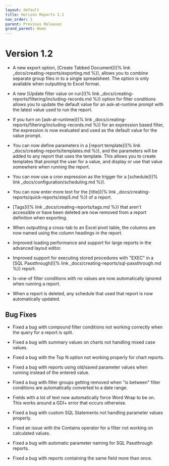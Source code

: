 ```yaml
---
layout: default
title: Horizon Reports 1.1
nav_order: 1
parent: Previous Releases
grand_parent: Home
---
```


# Version 1.2

* A new export option, [Create Tabbed Document]({% link _docs/creating-reports/exporting.md %}), allows you to combine separate group files in to a single spreadsheet. The option is only available when outputting to Excel format.

* A new [Update filter value on run]({% link _docs/creating-reports/filtering/including-records.md %}) option for filter conditions allows you to update the default value for an ask-at-runtime prompt with the latest value used to run the report.

* If you turn on [ask-at-runtime]({% link _docs/creating-reports/filtering/including-records.md %}) for an expression based filter, the expression is now evaluated and used as the default value for the value prompt.

* You can now define parameters in a [report template]({% link _docs/creating-reports/templates.md %}), and the parameters will be added to any report that uses the template. This allows you to create templates that prompt the user for a value, and display or use that value somewhere when running the report. 

* You can now use a cron expression as the trigger for a [schedule]({% link _docs/configuration/scheduling.md %}).

* You can now enter more text for the [title]({% link _docs/creating-reports/quick-reports/step5.md %}) of a report.

* [Tags]({% link _docs/creating-reports/tags.md %}) that aren't accessible or have been deleted are now removed from a report definition when exporting.

* When outputting a cross-tab to an Excel pivot table, the columns are now named using the column headings in the report.

* Improved loading performance and support for large reports in the advanced layout editor.

* Improved support for executing stored procedures with "EXEC" in a [SQL Passthrough]({% link _docs/creating-reports/sql-passthrough.md %}) report.

* Is-one-of filter conditions with no values are now automatically ignored when running a report. 

* When a report is deleted, any schedule that used that report is now automatically updated.

## Bug Fixes

* Fixed a bug with compound filter conditions not working correctly when the query for a report is split.

* Fixed a bug with summary values on charts not handling mixed case values.

* Fixed a bug with the Top N option not working properly for chart reports.

* Fixed a bug with reports using old/saved parameter values when running instead of the entered value.

* Fixed a bug with filter groups getting removed when "is between" filter conditions are automatically converted to a date range. 

* Fields with a lot of text now automatically force Word Wrap to be on. This works around a GDI+ error that occurs otherwise.

* Fixed a bug with custom SQL Statements not handling parameter values properly.

* Fixed an issue with the Contains operator for a filter not working on calculated values.

* Fixed a bug with automatic parameter naming for SQL Passthrough reports.

* Fixed a bug with reports containing the same field more than once.
